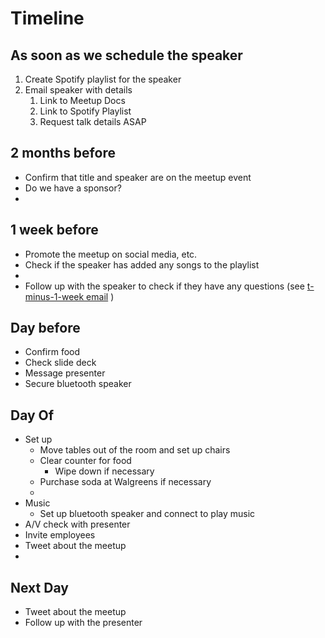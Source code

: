 # Timeline

## As soon as we schedule the speaker
1. Create Spotify playlist for the speaker
2. Email speaker with details
   1. Link to Meetup Docs
   2. Link to Spotify Playlist
   3. Request talk details ASAP


## 2 months before
- Confirm that title and speaker are on the meetup event
- Do we have a sponsor?
- 


## 1 week before
- Promote the meetup on social media, etc.
- Check if the speaker has added any songs to the playlist
- 
- Follow up with the speaker to check if they have any questions (see [t-minus-1-week email](./templates/speaker-emails/t-minus-1-week) )

## Day before
- Confirm food
- Check slide deck
- Message presenter
- Secure bluetooth speaker

## Day Of
- Set up
  - Move tables out of the room and set up chairs
  - Clear counter for food
    - Wipe down if necessary
  - Purchase soda at Walgreens if necessary
  - 
- Music
  - Set up bluetooth speaker and connect to play music
- A/V check with presenter
- Invite employees
- Tweet about the meetup
- 

## Next Day
- Tweet about the meetup
- Follow up with the presenter